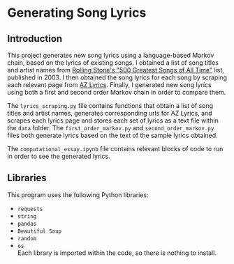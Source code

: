 # Generating Song Lyrics  

## Introduction  
This project generates new song lyrics using a language-based Markov chain,
based on the lyrics of existing songs. I obtained a list of song titles and
artist names from [Rolling Stone's "500 Greatest Songs of All Time"](https://www.rollingstone.com/music/music-lists/500-greatest-songs-of-all-time-151127/) list, published
in 2003. I then obtained the song lyrics for each song by scraping each
relevant page from [AZ Lyrics](https://www.azlyrics.com/). Finally, I generated new song
lyrics using both a first and second order Markov chain in order to compare
them.  

The `lyrics_scraping.py` file contains functions that obtain a list of song
titles and artist names, generates corresponding urls for AZ Lyrics, and
scrapes each lyrics page and stores each set of lyrics as a text file within
the `data` folder. The `first_order_markov.py` and `second_order_markov.py`
files both generate lyrics based on the text of the sample lyrics obtained.  

The `computational_essay.ipynb` file contains relevant blocks of code to run
in order to see the generated lyrics.  

## Libraries  
This program uses the following Python libraries:  
- `requests`  
- `string`
- `pandas`  
- `Beautiful Soup`  
- `random`  
- `os`  
Each library is imported within the code, so there is nothing to install.